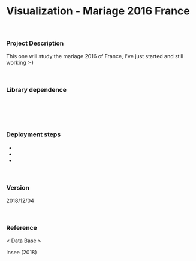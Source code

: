 # Visualization - Mariage 2016 France

<br />

### Project Description

This one will study the mariage 2016 of France, I've just started and still working :-)

<br />

### Library dependence

```python

    
```

<br />

### Deployment steps

 * 

 * 

 * 
 
<br />

### Version

2018/12/04

<br />

### Reference

< Data Base >

Insee (2018) 
